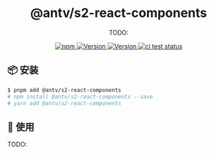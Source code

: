 <h1 align="center">@antv/s2-react-components</h1>

<div align="center">

TODO:

<p>
 <a href="https://www.npmjs.com/package/@antv/s2-react-components" title="npm">
    <img src="https://img.shields.io/npm/dm/@antv/s2-react-components.svg" alt="npm" />
  </a>
  <a href="https://www.npmjs.com/package/@antv/s2-react-components" target="_blank">
    <img alt="Version" src="https://img.shields.io/npm/v/@antv/s2-react-components/latest.svg?logo=npm" alt="latest version" />
  </a>
  <a href="https://www.npmjs.com/package/@antv/s2-react-components" target="_blank">
    <img alt="Version" src="https://img.shields.io/npm/v/@antv/s2-react-components/next.svg?logo=npm" alt="next version" />
  </a>
   <a href="https://github.com/antvis/S2/actions/workflows/test.yml" target="_blank">
    <img src="https://github.com/antvis/S2/actions/workflows/test.yml/badge.svg" alt="ci test status" />
  </a>
</p>

</div>

## 📦 安装

```bash
$ pnpm add @antv/s2-react-components
# npm install @antv/s2-react-components --save
# yarn add @antv/s2-react-components
```

## 🔨 使用

TODO:
